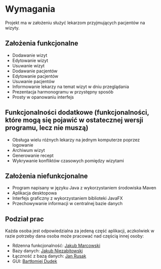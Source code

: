 # Wymagania

Projekt ma w założeniu służyć lekarzom przyjmujących pacjentów na wizyty.

## Założenia funkcjonalne

- Dodawanie wizyt
- Edytowanie wizyt
- Usuwanie wizyt
- Dodawanie pacjentów
- Edytowanie pacjentów
- Usuwanie pacjentów
- Informowanie lekarzy na temat wizyt w dniu przeglądania
- Prezentacja harmonogramu w przystępny sposób
- Prosty w opanowaniu interfejs

## Funkcjonalności dodatkowe (funkcjonalności, które mogą się pojawić w ostatecznej wersji programu, lecz nie muszą)

- Obsługa wielu różnych lekarzy na jednym komputerze poprzez logowanie
- Archiwum wizyt
- Generowanie recept
- Wykrywanie konfliktów czasowych pomiędzy wizytami

## Założenia niefunkcjonalne

- Program napisany w języku Java z wykorzystaniem środowiska Maven
- Aplikacja desktopowa
- Interfejs graficzny z wykorzystaniem biblioteki JavaFX
- Przechowywanie informacji w centralnej bazie danych

## Podział prac

Każda osoba jest odpowiedzialna za jedeną część aplikacji, aczkolwiek w razie potrzeby dana osoba może pracować nad częścią innej osoby:

- Rdzenna funkcjonalność: [Jakub Marcowski](https://gitlab-stud.elka.pw.edu.pl/jmarcows "Jakub Marcowski")
- Bazy danych: [Jakub Niezabitowski](https://gitlab-stud.elka.pw.edu.pl/jniezabi "Jakub Niezabitowski")
- Łączność z bazą danych: [Jan Rusak](https://gitlab-stud.elka.pw.edu.pl/jrusak "Jan Rusak")
- GUI: [Bartłomiej Dudek](https://gitlab-stud.elka.pw.edu.pl/bdudek "Bartłomiej Dudek")
